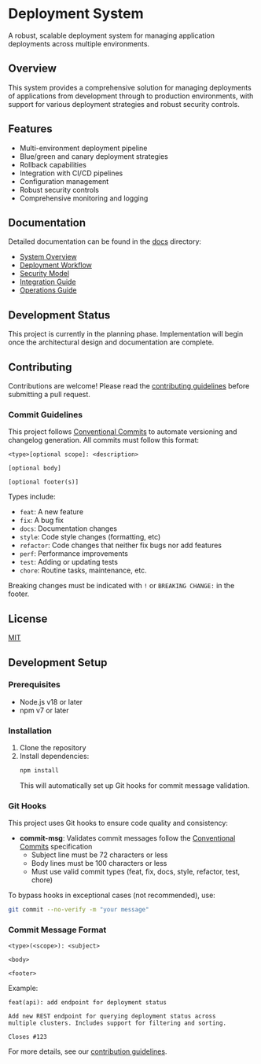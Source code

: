 # Deployment System

A robust, scalable deployment system for managing application deployments across multiple environments.

## Overview

This system provides a comprehensive solution for managing deployments of applications from development through to production environments, with support for various deployment strategies and robust security controls.

## Features

- Multi-environment deployment pipeline
- Blue/green and canary deployment strategies
- Rollback capabilities
- Integration with CI/CD pipelines
- Configuration management
- Robust security controls
- Comprehensive monitoring and logging

## Documentation

Detailed documentation can be found in the [docs](./docs) directory:

- [System Overview](./docs/architecture/system-overview.md)
- [Deployment Workflow](./docs/technical/deployment-workflow.md)
- [Security Model](./docs/technical/security-model.md)
- [Integration Guide](./docs/guides/integration-guide.md)
- [Operations Guide](./docs/guides/operations-guide.md)

## Development Status

This project is currently in the planning phase. Implementation will begin once the architectural design and documentation are complete.

## Contributing

Contributions are welcome! Please read the [contributing guidelines](CONTRIBUTING.md) before submitting a pull request.

### Commit Guidelines

This project follows [Conventional Commits](https://www.conventionalcommits.org/) to automate versioning and changelog generation. All commits must follow this format:

```
<type>[optional scope]: <description>

[optional body]

[optional footer(s)]
```

Types include:
- `feat`: A new feature
- `fix`: A bug fix
- `docs`: Documentation changes
- `style`: Code style changes (formatting, etc)
- `refactor`: Code changes that neither fix bugs nor add features
- `perf`: Performance improvements
- `test`: Adding or updating tests
- `chore`: Routine tasks, maintenance, etc.

Breaking changes must be indicated with `!` or `BREAKING CHANGE:` in the footer.

## License

[MIT](LICENSE)

## Development Setup

### Prerequisites
- Node.js v18 or later
- npm v7 or later

### Installation
1. Clone the repository
2. Install dependencies:
   ```bash
   npm install
   ```
   This will automatically set up Git hooks for commit message validation.

### Git Hooks
This project uses Git hooks to ensure code quality and consistency:

- **commit-msg**: Validates commit messages follow the [Conventional Commits](https://www.conventionalcommits.org/) specification
  - Subject line must be 72 characters or less
  - Body lines must be 100 characters or less
  - Must use valid commit types (feat, fix, docs, style, refactor, test, chore)

To bypass hooks in exceptional cases (not recommended), use:
```bash
git commit --no-verify -m "your message"
```

### Commit Message Format
```
<type>(<scope>): <subject>

<body>

<footer>
```

Example:
```
feat(api): add endpoint for deployment status

Add new REST endpoint for querying deployment status across
multiple clusters. Includes support for filtering and sorting.

Closes #123
```

For more details, see our [contribution guidelines](docs/CONTRIBUTING.md). 